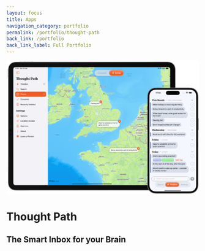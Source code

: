 ```yaml
---
layout: focus
title: Apps
navigation_category: portfolio
permalink: /portfolio/thought-path
back_link: /portfolio
back_link_label: Full Portfolio
---
```


<img src="/assets/images/thought-path.png" alt="Alt Text" style="max-width:100%; height:auto;">

# Thought Path
## The Smart Inbox for your Brain